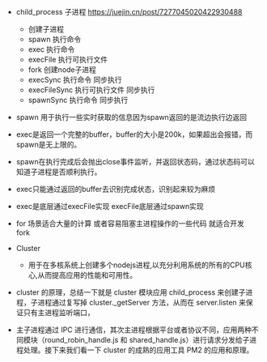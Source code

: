 * child_process 子进程 https://juejin.cn/post/7277045020422930488
    - 创建子进程
    - spawn 执行命令
    - exec 执行命令
    - execFile 执行可执行文件
    - fork 创建node子进程
    - execSync 执行命令 同步执行
    - execFileSync 执行可执行文件 同步执行
    - spawnSync 执行命令 同步执行

* spawn 用于执行一些实时获取的信息因为spawn返回的是流边执行边返回
* exec是返回一个完整的buffer，buffer的大小是200k，如果超出会报错，而spawn是无上限的。


 * spawn在执行完成后会抛出close事件监听，并返回状态码，通过状态码可以知道子进程是否顺利执行。
 * exec只能通过返回的buffer去识别完成状态，识别起来较为麻烦

* exec是底层通过execFile实现 execFile底层通过spawn实现


* for 场景适合大量的计算 或者容易阻塞主进程操作的一些代码 就适合开发 fork


* Cluster
    - 用于在多核系统上创建多个nodejs进程,以充分利用系统的所有的CPU核心,从而提高应用的性能和可用性。
* cluster 的原理，总结一下就是 cluster 模块应用 child_process 来创建子进程，子进程通过复写掉 cluster._getServer 方法，从而在 server.listen 来保证只有主进程监听端口，
* 主子进程通过 IPC 进行通信，其次主进程根据平台或者协议不同，应用两种不同模块（round_robin_handle.js 和 shared_handle.js）进行请求分发给子进程处理。接下来我们看一下 cluster 的成熟的应用工具 PM2 的应用和原理。